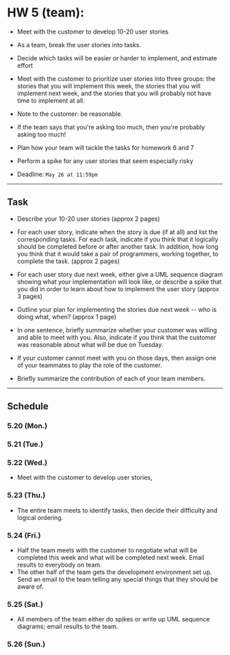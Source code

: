 # HW 5 (team): 

- Meet with the customer to develop 10-20 user stories 
- As a team, break the user stories into tasks. 
- Decide which tasks will be easier or harder to implement, and estimate effort 

- Meet with the customer to prioritize user stories into three groups: the stories that you will implement this week, the stories that you will implement next week, and the stories that you will probably not have time to implement at all. 

- Note to the customer: be reasonable. 

- If the team says that you're asking too much, then you're probably asking too much! 
- Plan how your team will tackle the tasks for homework 6 and 7 
- Perform a spike for any user stories that seem especially risky

- Deadline: `May 26 at 11:59pm`

***

## Task

- Describe your 10-20 user stories (approx 2 pages) 

- For each user story, indicate when the story is due (if at all) and list the corresponding tasks. For each task, indicate if you think that it logically should be completed before or after another task. In addition, how long you think that it would take a pair of programmers, working together, to complete the task. (approx 2 pages) 

- For each user story due next week, either give a UML sequence diagram showing what your implementation will look like, or describe a spike that you did in order to learn about how to implement the user story (approx 3 pages) 

- Outline your plan for implementing the stories due next week -- who is doing what, when? (approx 1 page) 

- In one sentence, briefly summarize whether your customer was willing and able to meet with you. Also, indicate if you think that the customer was reasonable about what will be due on Tuesday. 

- If your customer cannot meet with you on those days, then assign one of your teammates to play the role of the customer. 

- Briefly summarize the contribution of each of your team members.

***

## Schedule

### 5.20 (Mon.)


### 5.21 (Tue.)


### 5.22 (Wed.)

- Meet with the customer to develop user stories,

### 5.23 (Thu.)

- The entire team meets to identify tasks, then decide their difficulty and logical ordering.

### 5.24 (Fri.)

- Half the team meets with the customer to negotiate what will be completed this week and what will be completed next week. Email results to everybody on team.
- The other half of the team gets the development environment set up. Send an email to the team telling any special things that they should be aware of.

### 5.25 (Sat.)

- All members of the team either do spikes or write up UML sequence diagrams; email results to the team.

### 5.26 (Sun.)

